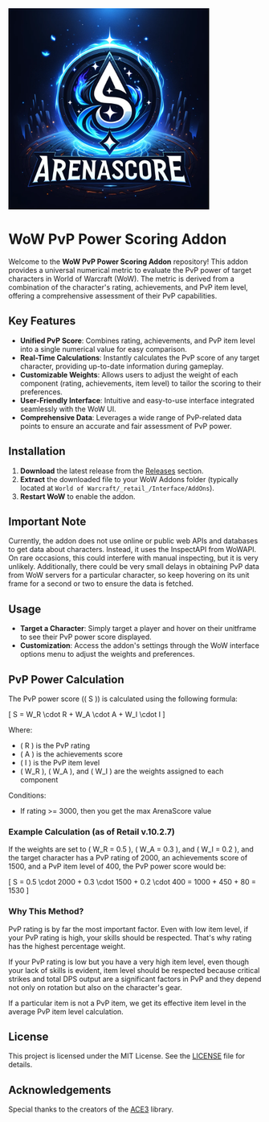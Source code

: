 <img src="doc/arenascore.png" alt="WoW Arena Score Logo" width="400" height="400">

# WoW PvP Power Scoring Addon

Welcome to the **WoW PvP Power Scoring Addon** repository! This addon provides a universal numerical metric to evaluate the PvP power of target characters in World of Warcraft (WoW). The metric is derived from a combination of the character's rating, achievements, and PvP item level, offering a comprehensive assessment of their PvP capabilities.

## Key Features

- **Unified PvP Score**: Combines rating, achievements, and PvP item level into a single numerical value for easy comparison.
- **Real-Time Calculations**: Instantly calculates the PvP score of any target character, providing up-to-date information during gameplay.
- **Customizable Weights**: Allows users to adjust the weight of each component (rating, achievements, item level) to tailor the scoring to their preferences.
- **User-Friendly Interface**: Intuitive and easy-to-use interface integrated seamlessly with the WoW UI.
- **Comprehensive Data**: Leverages a wide range of PvP-related data points to ensure an accurate and fair assessment of PvP power.

## Installation

1. **Download** the latest release from the [Releases](link_to_releases) section.
2. **Extract** the downloaded file to your WoW Addons folder (typically located at `World of Warcraft/_retail_/Interface/AddOns`).
3. **Restart WoW** to enable the addon.

## Important Note

Currently, the addon does not use online or public web APIs and databases to get data about characters. Instead, it uses the InspectAPI from WoWAPI. On rare occasions, this could interfere with manual inspecting, but it is very unlikely. Additionally, there could be very small delays in obtaining PvP data from WoW servers for a particular character, so keep hovering on its unit frame for a second or two to ensure the data is fetched.

## Usage

- **Target a Character**: Simply target a player and hover on their unitframe to see their PvP power score displayed.
- **Customization**: Access the addon's settings through the WoW interface options menu to adjust the weights and preferences.

## PvP Power Calculation

The PvP power score (\( S \)) is calculated using the following formula:

\[
S = W_R \cdot R + W_A \cdot A + W_I \cdot I
\]

Where:
- \( R \) is the PvP rating
- \( A \) is the achievements score
- \( I \) is the PvP item level
- \( W_R \), \( W_A \), and \( W_I \) are the weights assigned to each component

Conditions:

- If rating >= 3000, then you get the max ArenaScore value

### Example Calculation (as of Retail v.10.2.7)

If the weights are set to \( W_R = 0.5 \), \( W_A = 0.3 \), and \( W_I = 0.2 \), and the target character has a PvP rating of 2000, an achievements score of 1500, and a PvP item level of 400, the PvP power score would be:

\[
S = 0.5 \cdot 2000 + 0.3 \cdot 1500 + 0.2 \cdot 400 = 1000 + 450 + 80 = 1530
\]

### Why This Method?

PvP rating is by far the most important factor. Even with low item level, if your PvP rating is high, your skills should be respected. That's why rating has the highest percentage weight.

If your PvP rating is low but you have a very high item level, even though your lack of skills is evident, item level should be respected because critical strikes and total DPS output are a significant factors in PvP and they depend not only on rotation but also on the character's gear.

If a particular item is not a PvP item, we get its effective item level in the average PvP item level calculation.

## License

This project is licensed under the MIT License. See the [LICENSE](https://raw.githubusercontent.com/ldilov/arenascore/main/LICENSE) file for details.

## Acknowledgements

Special thanks to the creators of the [ACE3](https://github.com/WoWUIDev/Ace3) library.
